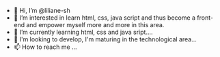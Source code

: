 - 👋 Hi, I’m @liliane-sh
- 👀 I’m interested in learn html, css, java script and thus become a front-end and empower myself more and more in this area.
- 🌱 I’m currently learning html, css and java sript....
- 💞️ I'm looking to develop, I'm maturing in the technological area...
- 📫 How to reach me ...

<!---
liliane-sh/liliane-sh is a ✨ special ✨ repository because its `README.md` (this file) appears on your GitHub profile.
You can click the Preview link to take a look at your changes.
--->

